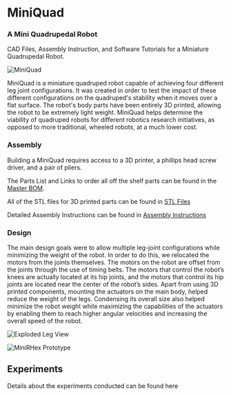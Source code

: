 # MiniQuad
### A Mini Quadrupedal Robot
CAD Files, Assembly Instruction, and Software Tutorials for a Miniature Quadrupedal Robot.  


![MiniQuad](https://user-images.githubusercontent.com/69541527/90534917-50efa900-e148-11ea-82d5-a5fc13fa7e4e.jpeg)



MiniQuad is a miniature quadruped robot capable of achieving four different leg joint configurations. It was created in order to test the impact of these different configurations on the quadruped's stability when it moves over a flat surface. The robot's body parts have been entirely 3D printed, allowing the robot to be extremely light weight. MiniQuad helps determine the viability of quadruped robots for different robotics research initiatives, as opposed to more traditional, wheeled robots, at a much lower cost.

### Assembly

Building a MiniQuad requires access to a 3D printer, a phillips head screw driver, and a pair of pliers.

The Parts List and Links to order all off the shelf parts can be found in the [Master BOM](https://github.com/MiniQuad/robot/blob/master/Master%20BOM.md). 

All of the STL files for 3D printed parts can be found in [STL Files](https://github.com/MiniQuad/robot/tree/master/STL%20Files)

Detailed Assembly Instructions can be found in [Assembly Instructions](https://github.com/MiniQuad/robot/blob/master/Assembly%20Instructions.md)

### Design
The main design goals were to allow multiple leg-joint configurations while minimizing the weight of the robot. In order to do this, we relocated the motors from the joints themselves. The motors on the robot are offset from the joints through the use of timing belts. The motors that control the robot’s knees are actually located at its hip joints, and the motors that control its hip joints are located near the center of the robot’s sides. Apart from using 3D printed components, mounting the actuators on the main body, helped reduce the weight of the legs. Condensing its overall size also helped minimize the robot weight while maximizing the capabilities of the actuators by enabling them to reach higher angular velocities and increasing the overall speed of the robot.

![Exploded Leg View](https://user-images.githubusercontent.com/69541527/90536027-86e15d00-e149-11ea-98bc-41dbec4e5b82.PNG)


![MiniRHex Prototype](Images/mini1.jpg)


## Experiments
Details about the experiments conducted can be found here[]()
